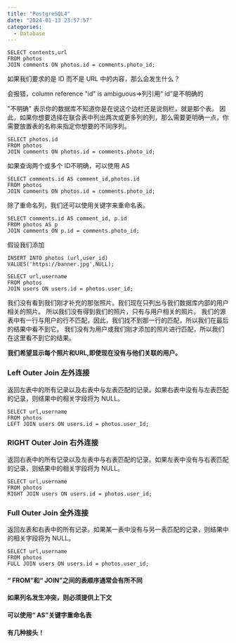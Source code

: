 ```yaml
---
title: "PostgreSQL4"
date: "2024-01-13 23:57:57"
categories:
  - Database
---
```


```
SELECT contents,url
FROM photos
JOIN comments ON photos.id = comments.photo_id;
```

如果我们要求的是 ID 而不是 URL 中的内容，那么会发生什么？

会报错，column reference "id" is ambiguous=>列引用“ id”是不明确的

"不明确" 表示你的数据库不知道你是在说这个边栏还是说侧栏，就是那个表。
因此，如果你想要选择在联合表中列出两次或更多列的列，那么需要更明确一点，你需要放置表的名称来指定你想要的不同序列。

```
SELECT photos.id
FROM photos
JOIN comments ON photos.id = comments.photo_id;
```	

如果查询两个或多个 ID不明确，可以使用 AS
```
SELECT comments.id AS comment_id,photos.id
FROM photos
JOIN comments ON photos.id = comments.photo_id;
```

除了重命名列，我们还可以使用关键字来重命名表。

```
SELECT comments.id AS comment_id, p.id
FROM photos AS p
JOIN comments ON p.id = comments.photo_id;
```

假设我们添加

```
INSERT INTO photos (url,user_id)
VALUES('https://banner.jpg',NULL);

```

```
SELECT url,username
FROM photos 
JOIN users ON users.id = photos.user_id;
```
我们没有看到我们刚才补充的那张照片。我们现在只列出与我们数据库内部的用户相关的照片。
所以我们没有得到我们的照片，只有与用户相关的照片。
我们的源表中有一行与用户的行不匹配，因此，我们找不到那一行的匹配，所以我们在最后的结果中看不到它。
我们没有为用户或我们刚才添加的照片进行匹配，所以我们在这里看不到它的结果。

**我们希望显示每个照片和URL,即使现在没有与他们关联的用户。**

### Left Outer Join 左外连接
返回左表中的所有记录以及右表中与左表匹配的记录。如果右表中没有与左表匹配的记录，则结果中的相关字段将为 NULL。

```
SELECT url,username
FROM photos
LEFT JOIN users ON users.id = photos.user_Id;
```
### RIGHT Outer Join 右外连接
返回右表中的所有记录以及左表中与右表匹配的记录。如果左表中没有与右表匹配的记录，则结果中的相关字段将为 NULL。

```
SELECT url,username
FROM photos
RIGHT JOIN users ON users.id = photos.user_id;
```

### Full Outer Join 全外连接
返回左表和右表中的所有记录。如果某一表中没有与另一表匹配的记录，则结果中的相关字段将为 NULL。

```
SELECT url,username
FROM photos
FULL JOIN users ON users.id = photos.user_id;
``` 


#### “ FROM”和“ JOIN”之间的表顺序通常会有所不同

#### 如果列名发生冲突，则必须提供上下文

#### 可以使用“ AS”关键字重命名表

#### 有几种接头！

